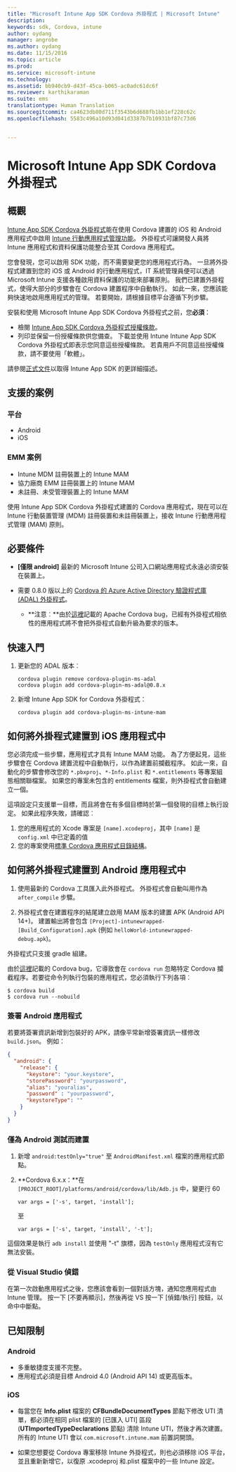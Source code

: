```yaml
---
title: "Microsoft Intune App SDK Cordova 外掛程式 | Microsoft Intune"
description: 
keywords: sdk, Cordova, intune
author: oydang
manager: angrobe
ms.author: oydang
ms.date: 11/15/2016
ms.topic: article
ms.prod: 
ms.service: microsoft-intune
ms.technology: 
ms.assetid: bb940cb9-d43f-45ca-b065-ac0adc61dc6f
ms.reviewer: karthikaraman
ms.suite: ems
translationtype: Human Translation
ms.sourcegitcommit: ca4623db80d711f3543b6d688fb1bb1ef228c62c
ms.openlocfilehash: 5583c496a10d93d041d3387b7b10931bf87c73d6


---
```

# ﻿<a name="microsoft-intune-app-sdk-cordova-plugin"></a>Microsoft Intune App SDK Cordova 外掛程式

## <a name="overview"></a>概觀

[Intune App SDK Cordova 外掛程式](https://github.com/msintuneappsdk/cordova-plugin-ms-intune-mam)能在使用 Cordova 建置的 iOS 和 Android 應用程式中啟用 [Intune 行動應用程式管理功能](/intune/deploy-use/protect-app-data-using-mobile-app-management-policies-with-microsoft-intune)。 外掛程式可讓開發人員將 Intune 應用程式和資料保護功能整合至其 Cordova 應用程式。

您會發現，您可以啟用 SDK 功能，而不需要變更您的應用程式行為。 一旦將外掛程式建置到您的 iOS 或 Android 的行動應用程式，IT 系統管理員便可以透過 Microsoft Intune 支援各種啟用資料保護的功能來部署原則。 我們已建置外掛程式，使得大部分的步驟會在 Cordova 建置程序中自動執行。 如此一來，您應該能夠快速地啟用應用程式的管理。 若要開始，請根據目標平台遵循下列步驟。

安裝和使用 Microsoft Intune App SDK Cordova 外掛程式之前，您**必須**：

* 檢閱 [Intune App SDK Cordova 外掛程式授權條款](https://github.com/msintuneappsdk/cordova-plugin-ms-intune-mam/blob/master/Intune_App_SDK_Cordova_plugin_RTM_license.pdf)。
* 列印並保留一份授權條款供您備查。 下載並使用 Intune Intune App SDK Cordova 外掛程式即表示您同意這些授權條款。  若貴用戶不同意這些授權條款，請不要使用「軟體」。

請參閱[正式文件](/intune/develop/intune-app-sdk)以取得 Intune App SDK 的更詳細描述。

## <a name="supported-scenarios"></a>支援的案例

### <a name="platforms"></a>平台
* Android
* iOS


### <a name="emm-scenarios"></a>EMM 案例

* Intune MDM 註冊裝置上的 Intune MAM
* 協力廠商 EMM 註冊裝置上的 Intune MAM
* 未註冊、未受管理裝置上的 Intune MAM

使用 Intune App SDK Cordova 外掛程式建置的 Cordova 應用程式，現在可以在 Intune 行動裝置管理 (MDM) 註冊裝置和未註冊裝置上，接收 Intune 行動應用程式管理 (MAM) 原則。



## <a name="prerequisites"></a>必要條件

* **[僅限 android]** 最新的 Microsoft Intune 公司入口網站應用程式永遠必須安裝在裝置上。


* 需要 0.8.0 版以上的 [Cordova 的 Azure Active Directory 驗證程式庫 (ADAL) 外掛程式](https://github.com/AzureAD/azure-activedirectory-library-for-cordova)。
  * **注意︰**由於[這裡](https://issues.apache.org/jira/browse/CB-6227?jql=text%20~%20%22plugin%20dependency%22)記載的 Apache Cordova bug，已經有外掛程式相依性的應用程式將不會把外掛程式自動升級為要求的版本。

## <a name="quick-start"></a>快速入門

1. 更新您的 ADAL 版本︰

    ```
    cordova plugin remove cordova-plugin-ms-adal
    cordova plugin add cordova-plugin-ms-adal@0.8.x
    ```

2. 新增 Intune App SDK for Cordova 外掛程式：

    ```
    cordova plugin add cordova-plugin-ms-intune-mam
    ```

## <a name="how-to-build-the-plugin-into-your-ios-app"></a>如何將外掛程式建置到 iOS 應用程式中

您必須完成一些步驟，應用程式才具有 Intune MAM 功能。 為了方便起見，這些步驟會在 Cordova 建置流程中自動執行，以作為建置前攔截程序。 如此一來，自動化的步驟會修改您的 `*.pbxproj`、`*-Info.plist` 和 `*.entitlements` 等專案組態相關聯檔案。 如果您的專案未包含的 entitlements 檔案，則外掛程式會自動建立一個。

這項設定只支援單一目標，而且將會在有多個目標時於第一個發現的目標上執行設定。 如果此程序失敗，請確認︰

1. 您的應用程式的 Xcode 專案是 `[name].xcodeproj`，其中 `[name]` 是 `config.xml` 中已定義的值
2. 您的專案使用[標準 Cordova 應用程式目錄結構](https://cordova.apache.org/docs/en/latest/reference/cordova-cli/index.html#directory-structure)。

## <a name="how-to-build-the-plugin-into-your-android-app"></a>如何將外掛程式建置到 Android 應用程式中

1. 使用最新的 Cordova 工具匯入此外掛程式。 外掛程式會自動叫用作為 `after_compile` 步驟。

2. 外掛程式會在建置程序的結尾建立啟用 MAM 版本的建置 APK (Android API 14+)。 建置輸出將會包含 `[Project]-intunewrapped-[Build_Configuration].apk` (例如 `helloWorld-intunewrapped-debug.apk`)。

外掛程式只支援 gradle 組建。

由於[這裡](https://issues.apache.org/jira/browse/CB-9434)記載的 Cordova bug，它導致會在 `cordova run` 忽略特定 Cordova 攔截程序。若要從命令列執行包裝的應用程式，您必須執行下列各項︰

```
$ cordova build
$ cordova run --nobuild
```


### <a name="signing-your-android-app"></a>簽署 Android 應用程式
若要將簽署資訊新增到包裝好的 APK，請像平常新增簽署資訊一樣修改 `build.json`。 例如：
```json
{
  "android": {
    "release": {
      "keystore": "your.keystore",
      "storePassword": "yourpassword",
      "alias": "youralias",
      "password" : "yourpassword",
      "keystoreType": ""
    }
  }
}
```

### <a name="build-for-android-test-only"></a>僅為 Android 測試而建置

1. 新增 `android:testOnly="true"` 至 `AndroidManifest.xml` 檔案的應用程式節點。


2. **Cordova 6.x.x：**在 `[PROJECT_ROOT]/platforms/android/cordova/lib/Adb.js` 中，變更行 60

    ```
    var args = ['-s', target, 'install'];
    ```
    至
    ```
    var args = ['-s', target, 'install', '-t'];
    ```

這個效果是執行 `adb install` 並使用 "-t" 旗標，因為 `testOnly` 應用程式沒有它無法安裝。

### <a name="debugging-from-visual-studio"></a>從 Visual Studio 偵錯
在第一次啟動應用程式之後，您應該會看到一個對話方塊，通知您應用程式由 Intune 管理。 按一下 [不要再顯示]，然後再從 VS 按一下 [偵錯/執行] 按鈕，以命中中斷點。

## <a name="known-limitations"></a>已知限制
### <a name="android"></a>Android
* 多重敏捷度支援不完整。
* 應用程式必須是目標 Android 4.0 (Android API 14) 或更高版本。

### <a name="ios"></a>iOS
* 每當您在 **Info.plist** 檔案的 **CFBundleDocumentTypes** 節點下修改 UTI 清單，都必須在相同 plist 檔案的 [已匯入 UTI] 區段 (**UTImportedTypeDeclarations** 節點) 清除 Intune UTI，然後才再次建置。 所有的 Intune UTI 會以 `com.microsoft.intune.mam` 前置詞開頭。

* 如果您想要從 Cordova 專案移除 Intune 外掛程式，則也必須移除 iOS 平台，並且重新新增它，以復原 .xcodeproj 和.plist 檔案中的一些 Intune 設定。



<!--HONumber=Nov16_HO3-->


